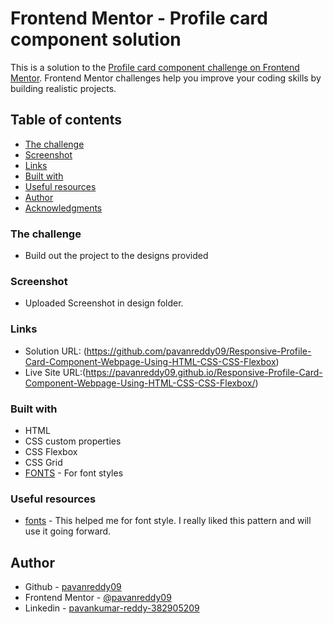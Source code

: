 # Frontend Mentor - Profile card component solution

This is a solution to the [Profile card component challenge on Frontend Mentor](https://www.frontendmentor.io/challenges/profile-card-component-cfArpWshJ). Frontend Mentor challenges help you improve your coding skills by building realistic projects. 

## Table of contents

  - [The challenge](#the-challenge)
  - [Screenshot](#screenshot)
  - [Links](#links)
  - [Built with](#built-with)
  - [Useful resources](#useful-resources)
- [Author](#author)
- [Acknowledgments](#acknowledgments)

### The challenge

- Build out the project to the designs provided

### Screenshot

- Uploaded Screenshot in design folder.

### Links

- Solution URL: (https://github.com/pavanreddy09/Responsive-Profile-Card-Component-Webpage-Using-HTML-CSS-CSS-Flexbox)
- Live Site URL:(https://pavanreddy09.github.io/Responsive-Profile-Card-Component-Webpage-Using-HTML-CSS-CSS-Flexbox/)

### Built with

- HTML
- CSS custom properties
- CSS Flexbox
- CSS Grid
- [FONTS](https://fonts.google.com/) - For font styles

### Useful resources

- [fonts](https://fonts.google.com) - This helped me for font style. I really liked this pattern and will use it going forward.

## Author

- Github - [pavanreddy09](https://github.com/pavanreddy09)
- Frontend Mentor - [@pavanreddy09](https://www.frontendmentor.io/profile/pavanreddy09)
- Linkedin - [pavankumar-reddy-382905209](https://www.linkedin.com/in/pavankumar-reddy-382905209/)

